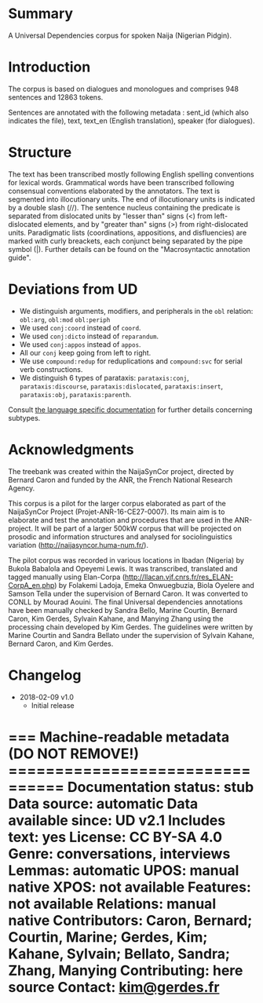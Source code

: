 # Summary

A Universal Dependencies corpus for spoken Naija (Nigerian Pidgin).

# Introduction

The corpus is based on dialogues and monologues and comprises 948 sentences and 12863 tokens.

Sentences are annotated with the following metadata : sent_id (which also indicates the file), text, text_en (English translation), speaker (for dialogues).

# Structure

The text has been transcribed mostly following English spelling conventions for lexical words. Grammatical words have been transcribed following consensual conventions elaborated by the annotators.
The text is segmented into illocutionary units. The end of illocutionary units is indicated by a double slash (//). The sentence nucleus containing the predicate is separated from dislocated units by "lesser than" signs (<) from left-dislocated elements, and by "greater than" signs (>) from right-dislocated units. Paradigmatic lists (coordinations, appositions, and disfluencies) are marked with curly breackets, each conjunct being separated by the pipe symbol (|). Further details can be found on the "Macrosyntactic annotation guide".

# Deviations from UD

- We distinguish arguments, modifiers, and peripherals in the `obl` relation: `obl:arg`, `obl:mod` `obl:periph`
- We used `conj:coord` instead of `coord`.
- We used `conj:dicto` instead of `reparandum`.
- We used `conj:appos` instead of `appos`.
- All our `conj` keep going from left to right.
- We use `compound:redup` for reduplications and `compound:svc` for serial verb constructions.
- We distinguish 6 types of parataxis: `parataxis:conj`, `parataxis:discourse`, `parataxis:dislocated`, `parataxis:insert`, `parataxis:obj`, `parataxis:parenth`.

Consult [the language specific documentation](http://universaldependencies.org/pcm/dep/index.html) for further details concerning subtypes.


# Acknowledgments

The treebank was created within the NaijaSynCor project, directed by Bernard Caron and funded by the ANR, the French National Research Agency.

This corpus is a pilot for the larger corpus elaborated as part of the NaijaSynCor Project (Projet-ANR-16-CE27-0007). Its main aim is to elaborate and test the annotation and procedures that are used in the ANR-project. It will be part of a larger 500kW corpus that will be projected on prosodic and information structures and analysed for sociolinguistics variation (http://naijasyncor.huma-num.fr/).

The pilot corpus was recorded in various locations in Ibadan (Nigeria) by Bukola Babalola and Opeyemi Lewis. It was transcribed, translated and tagged manually using Elan-Corpa (http://llacan.vjf.cnrs.fr/res_ELAN-CorpA_en.php) by Folakemi Ladoja, Emeka Onwuegbuzia, Biola Oyelere and Samson Tella under the supervision of Bernard Caron. It was converted to CONLL by Mourad Aouini. The final Universal dependencies annotations have been manually checked by Sandra Bello, Marine Courtin, Bernard Caron, Kim Gerdes, Sylvain Kahane, and Manying Zhang using the processing chain developed by Kim Gerdes. The guidelines were written by Marine Courtin and Sandra Bellato under the supervision of Sylvain Kahane, Bernard Caron, and Kim Gerdes.

# Changelog

* 2018-02-09 v1.0
  * Initial release


=== Machine-readable metadata (DO NOT REMOVE!) ================================
Documentation status: stub
Data source: automatic
Data available since: UD v2.1
Includes text: yes
License: CC BY-SA 4.0
Genre: conversations, interviews
Lemmas: automatic
UPOS: manual native
XPOS: not available
Features: not available
Relations: manual native
Contributors: Caron, Bernard; Courtin, Marine; Gerdes, Kim; Kahane, Sylvain; Bellato, Sandra; Zhang, Manying
Contributing: here source
Contact: kim@gerdes.fr
===============================================================================
